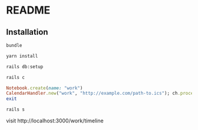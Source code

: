 # README

## Installation

```bash
bundle

yarn install

rails db:setup

rails c
```
```ruby
Notebook.create(name: "work")
CalendarHandler.new("work", "http://example.com/path-to.ics"); ch.process!
exit
```
```bash
rails s
```

visit http://localhost:3000/work/timeline
